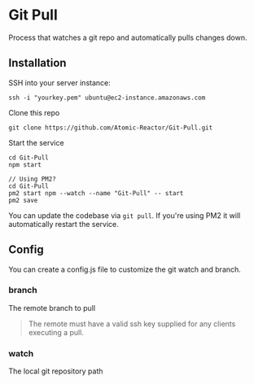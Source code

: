 # Git Pull

Process that watches a git repo and automatically pulls changes down.

## Installation

SSH into your server instance:

```
ssh -i "yourkey.pem" ubuntu@ec2-instance.amazonaws.com
```

Clone this repo

```
git clone https://github.com/Atomic-Reactor/Git-Pull.git
```

Start the service

```
cd Git-Pull
npm start

// Using PM2?
cd Git-Pull
pm2 start npm --watch --name "Git-Pull" -- start
pm2 save
```

You can update the codebase via `git pull`. If you're using PM2 it will automatically restart the service.

## Config

You can create a config.js file to customize the git watch and branch.

### branch

The remote branch to pull

> The remote must have a valid ssh key supplied for any clients executing a pull.

### watch

The local git repository path
